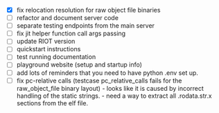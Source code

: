 - [x] fix relocation resolution for raw object file binaries
- [ ] refactor and document server code
- [ ] separate testing endpoints from the main server
- [ ] fix jit helper function call args passing
- [ ] update RIOT version
- [ ] quickstart instructions
- [ ] test running documentation
- [ ] playground website (setup and startup info)
- [ ] add lots of reminders that you need to have python .env set up.
- [ ] fix pc-relative calls (testcase pc_relative_calls fails for the raw_object_file binary layout)
      - looks like it is caused by incorrect handling of the static strings.
      - need a way to extract all .rodata.str.x sections from the elf file.
